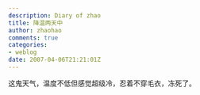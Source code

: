 ```yaml
---
description: Diary of zhao
title: 降温两天中
author: zhaohao
comments: true
categories:
- weblog
date: 2007-04-06T21:21:01Z
---
```


这鬼天气，温度不低但感觉超级冷，忍着不穿毛衣，冻死了。   
